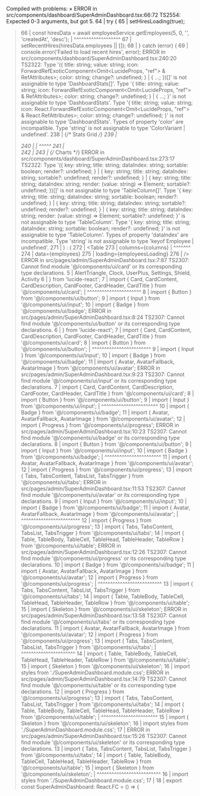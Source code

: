 Compiled with problems:
×
ERROR in src/components/dashboard/SuperAdminDashboard.tsx:66:72
TS2554: Expected 0-3 arguments, but got 5.
    64 |       try {
    65 |         setHiresLoading(true);
  > 66 |         const hiresData = await employeeService.getEmployees(5, 0, '', 'createdAt', 'desc');
       |                                                                        ^^^^^^^^^^^^^^^^^^^
    67 |         setRecentHires(hiresData.employees || []);
    68 |       } catch (error) {
    69 |         console.error('Failed to load recent hires', error);
ERROR in src/components/dashboard/SuperAdminDashboard.tsx:240:20
TS2322: Type '({ title: string; value: string; icon: ForwardRefExoticComponent<Omit<LucideProps, "ref"> & RefAttributes<SVGSVGElement>>; color: string; change?: undefined; } | { ...; })[]' is not assignable to type 'DashboardStats[]'.
  Type '{ title: string; value: string; icon: ForwardRefExoticComponent<Omit<LucideProps, "ref"> & RefAttributes<SVGSVGElement>>; color: string; change?: undefined; } | { ...; }' is not assignable to type 'DashboardStats'.
    Type '{ title: string; value: string; icon: React.ForwardRefExoticComponent<Omit<LucideProps, "ref"> & React.RefAttributes<SVGSVGElement>>; color: string; change?: undefined; }' is not assignable to type 'DashboardStats'.
      Types of property 'color' are incompatible.
        Type 'string' is not assignable to type 'ColorVariant | undefined'.
    238 |       {/* Stats Grid */}
    239 |       <div className={styles.statsGrid}>
  > 240 |         <StatsGrid stats={dashboardStats} />
        |                    ^^^^^
    241 |       </div>
    242 |
    243 |       {/* Charts */}
ERROR in src/components/dashboard/SuperAdminDashboard.tsx:273:17
TS2322: Type '({ key: string; title: string; dataIndex: string; sortable: boolean; render?: undefined; } | { key: string; title: string; dataIndex: string; sortable?: undefined; render?: undefined; } | { key: string; title: string; dataIndex: string; render: (value: string) => Element; sortable?: undefined; })[]' is not assignable to type 'TableColumn<Employee>[]'.
  Type '{ key: string; title: string; dataIndex: string; sortable: boolean; render?: undefined; } | { key: string; title: string; dataIndex: string; sortable?: undefined; render?: undefined; } | { key: string; title: string; dataIndex: string; render: (value: string) => Element; sortable?: undefined; }' is not assignable to type 'TableColumn<Employee>'.
    Type '{ key: string; title: string; dataIndex: string; sortable: boolean; render?: undefined; }' is not assignable to type 'TableColumn<Employee>'.
      Types of property 'dataIndex' are incompatible.
        Type 'string' is not assignable to type 'keyof Employee | undefined'.
    271 |             ) : (
    272 |               <Table 
  > 273 |                 columns={columns}
        |                 ^^^^^^^
    274 |                 data={employees}
    275 |                 loading={employeesLoading}
    276 |               />
ERROR in src/pages/admin/SuperAdminDashboard.tsx:7:87
TS2307: Cannot find module '@/components/ui/card' or its corresponding type declarations.
     5 |   AlertTriangle, Clock, UserPlus, Settings, Shield, Activity
     6 | } from 'lucide-react';
  >  7 | import { Card, CardContent, CardDescription, CardFooter, CardHeader, CardTitle } from '@/components/ui/card';
       |                                                                                       ^^^^^^^^^^^^^^^^^^^^^^
     8 | import { Button } from '@/components/ui/button';
     9 | import { Input } from '@/components/ui/input';
    10 | import { Badge } from '@/components/ui/badge';
ERROR in src/pages/admin/SuperAdminDashboard.tsx:8:24
TS2307: Cannot find module '@/components/ui/button' or its corresponding type declarations.
     6 | } from 'lucide-react';
     7 | import { Card, CardContent, CardDescription, CardFooter, CardHeader, CardTitle } from '@/components/ui/card';
  >  8 | import { Button } from '@/components/ui/button';
       |                        ^^^^^^^^^^^^^^^^^^^^^^^^
     9 | import { Input } from '@/components/ui/input';
    10 | import { Badge } from '@/components/ui/badge';
    11 | import { Avatar, AvatarFallback, AvatarImage } from '@/components/ui/avatar';
ERROR in src/pages/admin/SuperAdminDashboard.tsx:9:23
TS2307: Cannot find module '@/components/ui/input' or its corresponding type declarations.
     7 | import { Card, CardContent, CardDescription, CardFooter, CardHeader, CardTitle } from '@/components/ui/card';
     8 | import { Button } from '@/components/ui/button';
  >  9 | import { Input } from '@/components/ui/input';
       |                       ^^^^^^^^^^^^^^^^^^^^^^^
    10 | import { Badge } from '@/components/ui/badge';
    11 | import { Avatar, AvatarFallback, AvatarImage } from '@/components/ui/avatar';
    12 | import { Progress } from '@/components/ui/progress';
ERROR in src/pages/admin/SuperAdminDashboard.tsx:10:23
TS2307: Cannot find module '@/components/ui/badge' or its corresponding type declarations.
     8 | import { Button } from '@/components/ui/button';
     9 | import { Input } from '@/components/ui/input';
  > 10 | import { Badge } from '@/components/ui/badge';
       |                       ^^^^^^^^^^^^^^^^^^^^^^^
    11 | import { Avatar, AvatarFallback, AvatarImage } from '@/components/ui/avatar';
    12 | import { Progress } from '@/components/ui/progress';
    13 | import { Tabs, TabsContent, TabsList, TabsTrigger } from '@/components/ui/tabs';
ERROR in src/pages/admin/SuperAdminDashboard.tsx:11:53
TS2307: Cannot find module '@/components/ui/avatar' or its corresponding type declarations.
     9 | import { Input } from '@/components/ui/input';
    10 | import { Badge } from '@/components/ui/badge';
  > 11 | import { Avatar, AvatarFallback, AvatarImage } from '@/components/ui/avatar';
       |                                                     ^^^^^^^^^^^^^^^^^^^^^^^^
    12 | import { Progress } from '@/components/ui/progress';
    13 | import { Tabs, TabsContent, TabsList, TabsTrigger } from '@/components/ui/tabs';
    14 | import { Table, TableBody, TableCell, TableHead, TableHeader, TableRow } from '@/components/ui/table';
ERROR in src/pages/admin/SuperAdminDashboard.tsx:12:26
TS2307: Cannot find module '@/components/ui/progress' or its corresponding type declarations.
    10 | import { Badge } from '@/components/ui/badge';
    11 | import { Avatar, AvatarFallback, AvatarImage } from '@/components/ui/avatar';
  > 12 | import { Progress } from '@/components/ui/progress';
       |                          ^^^^^^^^^^^^^^^^^^^^^^^^^^
    13 | import { Tabs, TabsContent, TabsList, TabsTrigger } from '@/components/ui/tabs';
    14 | import { Table, TableBody, TableCell, TableHead, TableHeader, TableRow } from '@/components/ui/table';
    15 | import { Skeleton } from '@/components/ui/skeleton';
ERROR in src/pages/admin/SuperAdminDashboard.tsx:13:58
TS2307: Cannot find module '@/components/ui/tabs' or its corresponding type declarations.
    11 | import { Avatar, AvatarFallback, AvatarImage } from '@/components/ui/avatar';
    12 | import { Progress } from '@/components/ui/progress';
  > 13 | import { Tabs, TabsContent, TabsList, TabsTrigger } from '@/components/ui/tabs';
       |                                                          ^^^^^^^^^^^^^^^^^^^^^^
    14 | import { Table, TableBody, TableCell, TableHead, TableHeader, TableRow } from '@/components/ui/table';
    15 | import { Skeleton } from '@/components/ui/skeleton';
    16 | import styles from './SuperAdminDashboard.module.css';
ERROR in src/pages/admin/SuperAdminDashboard.tsx:14:79
TS2307: Cannot find module '@/components/ui/table' or its corresponding type declarations.
    12 | import { Progress } from '@/components/ui/progress';
    13 | import { Tabs, TabsContent, TabsList, TabsTrigger } from '@/components/ui/tabs';
  > 14 | import { Table, TableBody, TableCell, TableHead, TableHeader, TableRow } from '@/components/ui/table';
       |                                                                               ^^^^^^^^^^^^^^^^^^^^^^^
    15 | import { Skeleton } from '@/components/ui/skeleton';
    16 | import styles from './SuperAdminDashboard.module.css';
    17 |
ERROR in src/pages/admin/SuperAdminDashboard.tsx:15:26
TS2307: Cannot find module '@/components/ui/skeleton' or its corresponding type declarations.
    13 | import { Tabs, TabsContent, TabsList, TabsTrigger } from '@/components/ui/tabs';
    14 | import { Table, TableBody, TableCell, TableHead, TableHeader, TableRow } from '@/components/ui/table';
  > 15 | import { Skeleton } from '@/components/ui/skeleton';
       |                          ^^^^^^^^^^^^^^^^^^^^^^^^^^
    16 | import styles from './SuperAdminDashboard.module.css';
    17 |
    18 | export const SuperAdminDashboard: React.FC = () => {